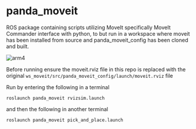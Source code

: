# panda_moveit
ROS package containing scripts utilizing MoveIt specifically MoveIt Commander interface with python, to but run in a workspace where moveit has been installed from source and panda_moveit_config has been cloned and built.

![arm4](https://user-images.githubusercontent.com/71549279/219283672-5038713b-be5f-4694-a2b1-368e434a1e52.gif)

Before running ensure the moveit.rviz file in this repo is replaced with the original ```ws_moveit/src/panda_moveit_config/launch/moveit.rviz``` file

Run by entering the following in a terminal

```
roslaunch panda_moveit rvizsim.launch
```

and then the following in another terminal

```
roslaunch panda_moveit pick_and_place.launch
```

